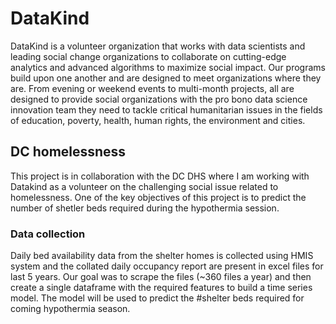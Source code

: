 # DataKind

DataKind is a volunteer organization that works with data scientists and leading social change organizations to collaborate on cutting-edge analytics and advanced algorithms to maximize social impact. Our programs build upon one another and are designed to meet organizations where they are. From evening or weekend events to multi-month projects, all are designed to provide social organizations with the pro bono data science innovation team they need to tackle critical humanitarian issues in the fields of education, poverty, health, human rights, the environment and cities.

## DC homelessness
This project is in collaboration with the DC DHS where I am working with Datakind as a volunteer on the challenging social issue related to homelessness. One of the key objectives of this project is to predict the number of shetler beds required during the hypothermia session.

### Data collection
Daily bed availability data from the shelter homes is collected using HMIS system and the collated daily occupancy report are present in excel files for last 5 years. Our goal was to scrape the files (~360 files a year) and then create a single dataframe with the required features to build a time series model. The model will be used to predict the #shelter beds required for coming hypothermia season.
